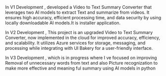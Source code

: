 In V1 Development , developed a Video to Text Summary Converter that leverages two AI models to extract Text and summarize from videos. It ensures high accuracy, efficient processing time, and data security by using locally downloadable AI models.It is installer application.

In V2 Development , This project is an upgraded Video to Text Summary Converter, now implemented in the cloud for improved accuracy, efficiency, and scalability. It utilizes Azure services for storage, messaging, and processing while integrating with UI Bakery for a user-friendly interface.

In V3 Development , which is in progress where I ve focused on improving Removal of unnecessary words from text and also Picture recognization to make more effective and meaning ful summary using AI models in python
